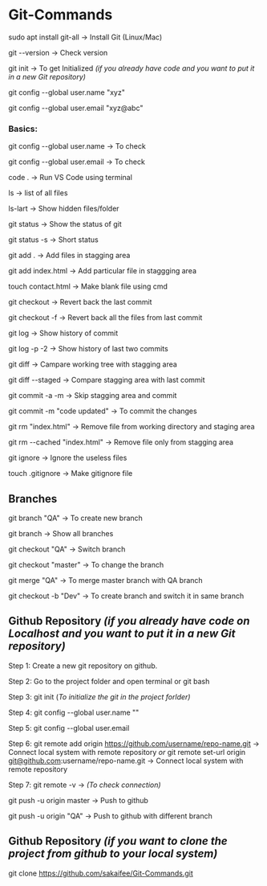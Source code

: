 # Git-Commands

sudo apt install git-all -> Install Git (Linux/Mac)

git --version -> Check version 

git init -> To get Initialized *(if you already have code and you want to put it in a new Git repository)*


git config --global user.name "xyz"

git config --global user.email "xyz@abc"



### Basics:

git config --global user.name -> To check

git config --global user.email -> To check



code . -> Run VS Code using terminal


ls -> list of all files

ls-lart -> Show hidden files/folder


git status -> Show the status of git

git status -s -> Short status


git add . -> Add files in stagging area 
 
git add index.html -> Add particular file in staggging area


touch contact.html -> Make blank file using cmd


git checkout -> Revert back the last commit

git checkout -f -> Revert back all the files from last commit

git log -> Show history of commit

git log -p -2 -> Show history of last two commits

git diff -> Campare working tree with stagging area 

git diff --staged -> Compare stagging area with last commit

git commit -a -m -> Skip stagging area and commit

git commit -m "code updated" -> To commit the changes


git rm "index.html" -> Remove file from working directory and staging area

git rm --cached "index.html" -> Remove file only from stagging area


git ignore -> Ignore the useless files

touch .gitignore -> Make gitignore file



## Branches

git branch "QA" -> To create new branch

git branch  -> Show all branches

git checkout "QA" -> Switch branch

git checkout "master" -> To change the branch
 
git merge "QA" -> To merge master branch with QA branch

git checkout -b "Dev" -> To create branch and switch it in same branch
  

## Github Repository *(if you already have code on Localhost and you want to put it in a new Git repository)*

Step 1: Create a new git repository on github. 

Step 2: Go to the project folder and open terminal or git bash

Step 3: git init (*To initialize the git in the project forlder)*

Step 4: git config --global user.name "<username>" 

Step 5: git config --global user.email <email>
 
Step 6: git remote add origin https://github.com/username/repo-name.git -> Connect local system with remote repository
*or* 
git remote set-url origin git@github.com:username/repo-name.git -> Connect local system with remote repository


Step 7: git remote -v -> *(To check connection)*

git push -u origin master -> Push to github

git push -u origin "QA" -> Push to github with different branch


## Github Repository *(if you want to clone the project from github to your local system)*

git clone https://github.com/sakaifee/Git-Commands.git
 
 

